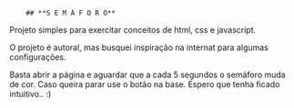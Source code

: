         ## **S E M Á F O R O**

Projeto simples para exercitar conceitos de html, css e javascript.

O projeto é autoral, mas busquei inspiração na internat para algumas configurações.

Basta abrir a página e aguardar que a cada 5 segundos o semáforo muda de cor. Caso queira parar use o botão na base. Espero que tenha ficado intuitivo.. :)
